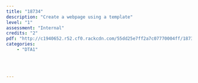 ```yaml
---
title: "18734"
description: "Create a webpage using a template"
level: "1"
assessment: "Internal"
credits: "2"
pdf: "http://c1940652.r52.cf0.rackcdn.com/55dd25e7ff2a7c07770004ff/18734.pdf"
categories:
    - "DTA1"
    
    
    
    
---
```

